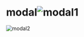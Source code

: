 # modal![modal1](https://user-images.githubusercontent.com/31365027/174352701-3544cc98-86ec-443f-ae67-44ef9b52d14d.PNG)
![modal2](https://user-images.githubusercontent.com/31365027/174352707-c37fde39-59c2-400a-80b8-1bd9f9e79ae1.PNG)
